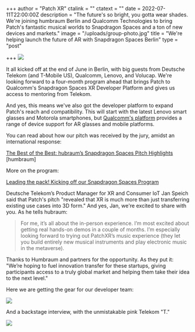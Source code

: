 +++
author = "Patch XR"
ctalink = ""
ctatext = ""
date = 2022-07-11T22:00:00Z
description = "The future's so bright, you gotta wear shades. We're joining humbraum Berlin and Qualcomm Technologies to bring Patch's fantastic musical worlds to Snapdragon Spaces and a ton of new devices and markets."
image = "/uploads/group-photo.jpg"
title = "We're helping launch the future of AR with Snapdragon Spaces Berlin"
type = "post"

+++
![](/uploads/group-photo.jpg)

It all kicked off at the end of June in Berlin, with big guests from Deutsche Telekom (and T-Mobile US), Qualcomm, Lenovo, and Volucap. We're looking forward to a four-month program ahead that brings Patch to Qualcomm's Snapdragon Spaces XR Developer Platform and gives us access to mentoring from Telekom. 

And yes, this means we've also got the developer platform to expand Patch's reach and compatibility. This will start with the latest Lenovo smart glasses and Motorola smartphones, but [Qualcomm's platform](https://spaces.qualcomm.com/) provides a range of device support for AR glasses and mobile platforms.

You can read about how our pitch was received by the jury, amidst an international response: 

[The Best of the Best: hubraum’s Snapdragon Spaces Pitch Highlights](https://www.hubraum.com/the-best-of-the-best-hubraums-snapdragon-spaces-pitch-highlights/) \[humbraum\]

More on the program: 

[Leading the pack! Kicking off our Snapdragon Spaces Program](https://www.hubraum.com/snapdragon-spaces-program-kick-off-recap/)

Deutsche Telekom’s Product Manager for XR and Consumer IoT Jan Speich said that Patch's pitch "revealed that XR is much more than just transferring existing use cases into 3D form." And yes, Jan, we're excited to share with you. As he tells hubraum:

> For me, it’s all about the in-person experience. I’m most excited about getting real hands-on demos in a couple of months. I’m especially looking forward to trying out PatchXR’s music experience (they let you build entirely new musical instruments and play electronic music in the metaverse).

Thanks to Humbraum and partners for the opportunity. As they put it: "We’re hoping to fuel innovation transfer for these startups, giving participants access to a truly global market and helping them take their idea to the next level."

Here we are getting the gear for our developer team:

![](/uploads/getting-our-gear.jpg)

And a backstage interview, with the unmistakable pink Telekom "T."

![](/uploads/hubraum-interview.jpg)